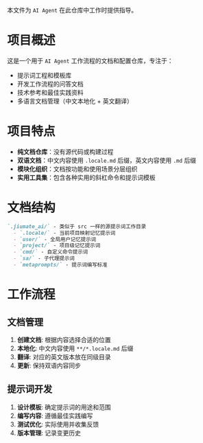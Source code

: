 
本文件为 `AI Agent` 在此仓库中工作时提供指导。





# 项目概述

这是一个用于 `AI Agent` 工作流程的文档和配置仓库，专注于：
- 提示词工程和模板库
- 开发工作流程的问答文档
- 技术参考和最佳实践资料
- 多语言文档管理（中文本地化 + 英文翻译）




# 项目特点

- **纯文档仓库**：没有源代码或构建过程
- **双语文档**：中文内容使用 `.locale.md` 后缀，英文内容使用 `.md` 后缀
- **模块化组织**：文档按功能和使用场景分层组织
- **实用工具集**：包含各种实用的斜杠命令和提示词模板





# 文档结构

```md
`.jiumate_ai/` - 类似于 src 一样的源提示词工作目录
  - `.locale/` - 当前项目映射记忆提示词
  - `user/` - 全局用户记忆提示词
  - `project/` - 项目级记忆提示词
  - `cmd/` - 自定义命令提示词
  - `sa/` - 子代理提示词
  - `metaprompts/` - 提示词编写标准
```



# 工作流程

## 文档管理
1. **创建文档**: 根据内容选择合适的位置
2. **本地化**: 中文内容使用 `**/*.locale.md` 后缀
3. **翻译**: 对应的英文版本放在同级目录
4. **更新**: 保持双语内容同步

## 提示词开发
1. **设计模板**: 确定提示词的用途和范围
2. **编写内容**: 遵循最佳实践编写
3. **测试优化**: 实际使用并收集反馈
4. **版本管理**: 记录变更历史
